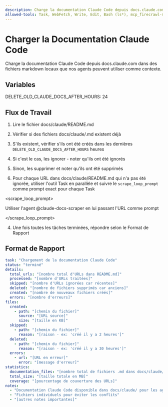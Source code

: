 ```yaml
---
description: Charge la documentation Claude Code depuis docs.claude.com dans des fichiers markdown locaux que nos agents peuvent utiliser comme contexte.
allowed-tools: Task, WebFetch, Write, Edit, Bash (ls*), mcp_firecrawl-mcp_firecrawl_scrape
---
```


# Charger la Documentation Claude Code

Charge la documentation Claude Code depuis docs.claude.com dans des fichiers markdown locaux que nos agents peuvent utiliser comme contexte.

## Variables

DELETE_OLD_CLAUDE_DOCS_AFTER_HOURS: 24

## Flux de Travail

1. Lire le fichier docs/claude/README.md

2. Vérifier si des fichiers docs/claude/<nom-de-fichier>.md existent déjà

1. S'ils existent, vérifier s'ils ont été créés dans les dernières `DELETE_OLD_CLAUDE_DOCS_AFTER_HOURS` heures

2. Si c'est le cas, les ignorer - noter qu'ils ont été ignorés

3. Sinon, les supprimer et noter qu'ils ont été supprimés

3. Pour chaque URL dans docs/claude/README.md qui n'a pas été ignorée, utiliser l'outil Task en parallèle et suivre le `scrape_loop_prompt` comme prompt exact pour chaque Task

<scrape_loop_prompt>

Utiliser l'agent @claude-docs-scraper en lui passant l'URL comme prompt

</scrape_loop_prompt>

4. Une fois toutes les tâches terminées, répondre selon le Format de Rapport

## Format de Rapport

```yaml
task: "Chargement de la documentation Claude Code"
status: "terminé"
details:
  total_urls: "[nombre total d'URLs dans README.md]"
  processed: "[nombre d'URLs traitées]"
  skipped: "[nombre d'URLs ignorées car récentes]"
  deleted: "[nombre de fichiers supprimés car anciens]"
  created: "[nombre de nouveaux fichiers créés]"
  errors: "[nombre d'erreurs]"
files:
  created:
    - path: "[chemin du fichier]"
      source: "[URL source]"
      size: "[taille en KB]"
  skipped:
    - path: "[chemin du fichier]"
      reason: "[raison - ex: 'créé il y a 2 heures']"
  deleted:
    - path: "[chemin du fichier]"
      reason: "[raison - ex: 'créé il y a 30 heures']"
  errors:
    - url: "[URL en erreur]"
      error: "[message d'erreur]"
statistics:
  documentation_files: "[nombre total de fichiers .md dans docs/claude/]"
  total_size: "[taille totale en MB]"
  coverage: "[pourcentage de couverture des URLs]"
notes:
  - "Documentation Claude Code disponible dans docs/claude/ pour les agents"
  - "Fichiers individuels pour éviter les conflits"
  - "[autres notes importantes]"
```